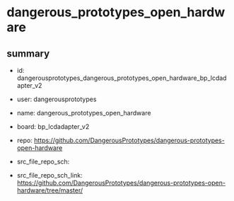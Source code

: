 # dangerous_prototypes_open_hardware
 
## summary 
* id: dangerousprototypes_dangerous_prototypes_open_hardware_bp_lcdadapter_v2
* user: dangerousprototypes
* name: dangerous_prototypes_open_hardware
* board: bp_lcdadapter_v2
* repo: https://github.com/DangerousPrototypes/dangerous-prototypes-open-hardware



* src_file_repo_sch: 
* src_file_repo_sch_link: https://github.com/DangerousPrototypes/dangerous-prototypes-open-hardware/tree/master/






